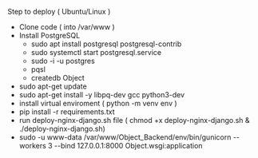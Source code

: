 Step to deploy ( Ubuntu/Linux )
- Clone code ( into /var/www )
- Install PostgreSQL
    -  sudo apt install postgresql postgresql-contrib
    -  sudo systemctl start postgresql.service
    -  sudo -i -u postgres
    -  pqsl
    -  createdb Object
- sudo apt-get update
- sudo apt-get install -y libpq-dev gcc python3-dev
- install virtual enviroment ( python -m venv env )
- pip install -r requirements.txt
- run deploy-nginx-django.sh file ( chmod +x deploy-nginx-django.sh & ./deploy-nginx-django.sh)
- sudo -u www-data /var/www/Object_Backend/env/bin/gunicorn --workers 3 --bind 127.0.0.1:8000 Object.wsgi:application




